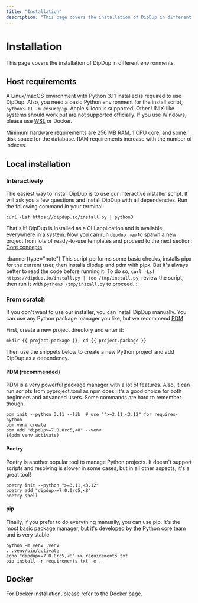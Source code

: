 ```yaml
---
title: "Installation"
description: "This page covers the installation of DipDup in different environments."
---
```


# Installation

This page covers the installation of DipDup in different environments.

## Host requirements

A Linux/macOS environment with Python 3.11 installed is required to use DipDup. Also, you need a basic Python environment for the install script, `python3.11 -m ensurepip`. Apple silicon is supported. Other UNIX-like systems should work but are not supported officially. If you use Windows, please use [WSL](https://docs.microsoft.com/en-us/windows/wsl/about) or Docker.

Minimum hardware requirements are 256 MB RAM, 1 CPU core, and some disk space for the database. RAM requirements increase with the number of indexes.

## Local installation

### Interactively

The easiest way to install DipDup is to use our interactive installer script. It will ask you a few questions and install DipDup with all dependencies. Run the following command in your terminal:

```shell [Terminal]
curl -Lsf https://dipdup.io/install.py | python3
```

That's it! DipDup is installed as a CLI application and is available everywhere in a system. Now you can run `dipdup new` to spawn a new project from lots of ready-to-use templates and proceed to the next section: [Core concepts](2.core-concepts.md)

::banner{type="note"}
This script performs some basic checks, installs pipx for the current user, then installs dipdup and pdm with pipx. But it's always better to read the code before running it. To do so, `curl -Lsf https://dipdup.io/install.py | tee /tmp/install.py`, review the script, then run it with `python3 /tmp/install.py` to proceed.
::

### From scratch

If you don't want to use our installer, you can install DipDup manually. You can use any Python package manager you like, but we recommend [PDM](https://pdm.fming.dev/latest/).

First, create a new project directory and enter it:

```shell [Terminal]
mkdir {{ project.package }}; cd {{ project.package }}
```

Then use the snippets below to create a new Python project and add DipDup as a dependency.

#### PDM (recommended)

PDM is a very powerful package manager with a lot of features. Also, it can run scripts from pyproject.toml as npm does. It's a good choice for both beginners and advanced users. Some commands are hard to remember though.

```shell [Terminal]
pdm init --python 3.11 --lib  # use "">=3.11,<3.12" for requires-python
pdm venv create
pdm add "dipdup>=7.0.0rc5,<8" --venv
$(pdm venv activate)
```

#### Poetry

Poetry is another popular tool to manage Python projects. It doesn't support scripts and resolving is slower in some cases, but in all other aspects, it's a great tool!

```shell [Terminal]
poetry init --python ">=3.11,<3.12"
poetry add "dipdup>=7.0.0rc5,<8"
poetry shell
```

#### pip

Finally, if you prefer to do everything manually, you can use pip. It's the most basic package manager, but it's developed by the Python core team and is very stable.

```shell [Terminal]
python -m venv .venv
. .venv/bin/activate
echo "dipdup>=7.0.0rc5,<8" >> requirements.txt
pip install -r requirements.txt -e .
```

## Docker

For Docker installation, please refer to the [Docker](../6.deployment/2.docker.md) page.
